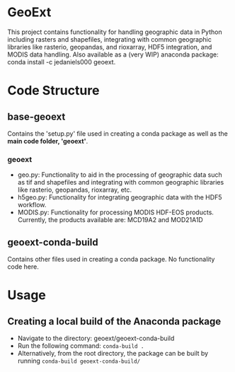 # GeoExt
This project contains functionality for handling geographic data in Python including rasters and shapefiles, integrating with common geographic libraries like rasterio, geopandas, and rioxarray, HDF5 integration, and MODIS data handling. Also available as a (very WIP) anaconda package: conda install -c jedaniels000 geoext.

# Code Structure
## base-geoext
Contains the 'setup.py' file used in creating a conda package as well as the **main code folder, 'geoext'**. 
### geoext
- geo.py: Functionality to aid in the processing of geographic data such as tif and shapefiles and integrating with common geographic libraries like rasterio, geopandas, rioxarray, etc.
- h5geo.py: Functionality for integrating geographic data with the HDF5 workflow.
- MODIS.py: Functionality for processing MODIS HDF-EOS products. Currently, the products available are: MCD19A2 and MOD21A1D

## geoext-conda-build
Contains other files used in creating a conda package. No functionality code here.

# Usage
## Creating a local build of the Anaconda package
- Navigate to the directory: geoext/geoext-conda-build
- Run the following command: `conda-build .`
- Alternatively, from the root directory, the package can be built by running `conda-build geoext-conda-build/`